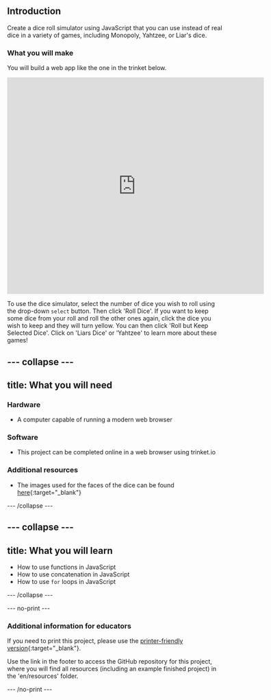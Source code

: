 ## Introduction

Create a dice roll simulator using JavaScript that you can use instead of real dice in a variety of games, including Monopoly, Yahtzee, or Liar's dice.

### What you will make

You will build a web app like the one in the trinket below.

<div class="trinket">
  <iframe src="https://trinket.io/embed/html/568648e665?outputOnly=true&amp;start=result" width="600" height="505" frameborder="0" marginwidth="0" marginheight="0" allowfullscreen=""></iframe>
</div>

To use the dice simulator, select the number of dice you wish to roll using the drop-down `select` button. Then click 'Roll Dice'. If you want to keep some dice from your roll and roll the other ones again, click the dice you wish to keep and they will turn yellow. You can then click 'Roll but Keep Selected Dice'. Click on 'Liars Dice' or 'Yahtzee' to learn more about these games!

--- collapse ---
---
title: What you will need
---

### Hardware
+ A computer capable of running a modern web browser

### Software
+ This project can be completed online in a web browser using trinket.io

### Additional resources
+ The images used for the faces of the dice can be found [here](https://github.com/raspberrypilearning/cd-dice-roller/tree/draft/en/images){:target="_blank"}

--- /collapse ---

--- collapse ---
---
title: What you will learn
---
+ How to use functions in JavaScript
+ How to use concatenation in JavaScript
+ How to use `for` loops in JavaScript

--- /collapse ---

--- no-print ---

### Additional information for educators

If you need to print this project, please use the [printer-friendly version](https://projects.raspberrypi.org/en/projects/cd-dice-roller/print){:target="_blank"}.

Use the link in the footer to access the GitHub repository for this project, where you will find all resources (including an example finished project) in the 'en/resources' folder.

--- /no-print ---
